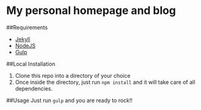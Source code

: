 # My personal homepage and blog

##Requirements
* [Jekyll](https://jekyllrb.com/)
* [NodeJS](https://nodejs.org)
* [Gulp](http://gulpjs.com/)

##Local Installation
1. Clone this repo into a directory of your choice
2. Once inside the directory, just run `npm install` and it will take care of all dependencies.

##Usage
Just run `gulp` and you are ready to rock!!
